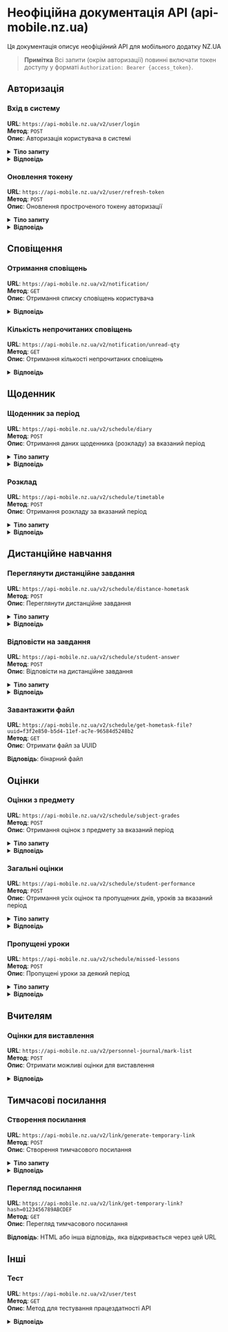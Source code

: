 # Неофіційна документація API (api-mobile.nz.ua)

Ця документація описує неофіційний API для мобільного додатку NZ.UA

> **Примітка** Всі запити (окрім авторизації) повинні включати токен доступу у форматі `Authorization: Bearer {access_token}`. 

## Авторизація

### Вхід в систему

**URL**: `https://api-mobile.nz.ua/v2/user/login`  
**Метод**: `POST`  
**Опис**: Авторизація користувача в системі

<details>
<summary><b>Тіло запиту</b></summary>

```jsonc
{
  "username": "логін_користувача",
  "password": "пароль_користувача",
  "exponentPushToken": "" // токен для push-сповіщень (можна залишити пустий рядок)
}
```
</details>

<details>
<summary><b>Відповідь</b></summary>
  
```jsonc
{
  "access_token": "токен_доступу",
  "refresh_token": "токен_оновлення",
  "expires_token": 1743087625,
  "email_hash": "хеш_електронної_пошти",
  "student_id": 42614414,
  "class_name": "11-Б",
  "class_manager_fio": "ПІБ_класного_керівника",
  "FIO": "ПІБ_учня",
  "avatar": {
    "image_url": "url_аватара",
    "datetime": 1694522283
  },
  "permissions": {
    "isuo_nzportal_children": ["nz", "nz_children"]
  },
  "error_message": ""
}
```
</details>

### Оновлення токену

**URL**: `https://api-mobile.nz.ua/v2/user/refresh-token`  
**Метод**: `POST`  
**Опис**: Оновлення простроченого токену авторизації  

<details>
<summary><b>Тіло запиту</b></summary>
  
```jsonc
{
  "refresh_token": "токен_оновлення"
}
```
</details>

<details>
<summary><b>Відповідь</b></summary>
  
```jsonc
{
  "access_token": "токен_доступу",
  "error_message": ""
}
```
</details>

## Сповіщення

### Отримання сповіщень
**URL**: `https://api-mobile.nz.ua/v2/notification/`  
**Метод**: `GET`  
**Опис**: Отримання списку сповіщень користувача

<details>
<summary><b>Відповідь</b></summary>
  
```jsonc
{
  "data": [
    {
      "id": "132077056",
      "body": "Нова оцінка",
      "data": {
        "type": "add-mark",
        "studentName": "ПІБ_учня",
        "lessonName": "Назва_предмету",
        "markValue": "8",
        "comment": "",
        "lessonType": "Поточна"
      },
      "status": 1,
      "sentAt": "2025-03-03 14:17:06",
      "notViewedCount": "0"
    },
    // інші сповіщення...
  ],
  "error_message": ""
}
```
</details>

### Кількість непрочитаних сповіщень
**URL**: `https://api-mobile.nz.ua/v2/notification/unread-qty`  
**Метод**: `GET`  
**Опис**: Отримання кількості непрочитаних сповіщень

<details>
<summary><b>Відповідь</b></summary>
  
```jsonc
{
  "qty": "0",
  "error_message": ""
}
```
</details>

## Щоденник

### Щоденник за період

**URL**: `https://api-mobile.nz.ua/v2/schedule/diary`  
**Метод**: `POST`  
**Опис**: Отримання даних щоденника (розкладу) за вказаний період

<details>
<summary><b>Тіло запиту</b></summary>
  
```jsonc
{
  "start_date": "2025-03-03",
  "end_date": "2025-03-03"
}
```
</details>

<details>
<summary><b>Відповідь</b></summary>
  
```jsonc
{
  "dates": [
    {
      "date": "2025-02-28",
      "calls": [
        {
          "call_id": 9308118,
          "call_number": 1,
          "call_time_start": "8:30",
          "call_time_end": "9:10",
          "subjects": [
            {
              "lesson": [
                {
                  "type": "Поточна",
                  "mark": "8",
                  "comment": "текст_до_оцінки"
                }
              ],
              "hometask": ["текст_домашнього_завдання"],
              "distance_hometask_id": null,
              "distance_hometask_is_closed": null,
              "subject_name": "Назва_предмету",
              "room": "Аудиторія",
              "teacher": {
                "id": 5876155,
                "name": "ПІБ_вчителя"
              }
            }
          ]
        },
        // інші уроки...
      ]
    }
  ],
  "error_message": ""
}
```
</details>

### Розклад

**URL**: `https://api-mobile.nz.ua/v2/schedule/timetable`  
**Метод**: `POST`  
**Опис**: Отримання розкладу за вказаний період

<details>
<summary><b>Тіло запиту</b></summary>
  
```jsonc
{
  "start_date": "2024-11-01",
  "end_date": "2024-11-30"
}
```
</details>

<details>
<summary><b>Відповідь</b></summary>
  
```jsonc
{
  "dates": [
    {
      "date": "2024-11-04",
      "calls": [
        {
          "call_id": 12345,
          "call_number": 1,
          "time_start": "8:00",
          "time_end": "8:45",
          "subjects": [
            {
              "subject_name": "Алгебра",
              "room": "Кабінет №12",
              "teacher": {
                "id": 1234566,
                "name": "Прізвище І. Б."
              }
            }
          ]
        },
        // інші уроки в цей день
      ]
    },
    // інші дні
  ],
  "error_message": ""
}
```
</details>

## Дистанційне навчання

### Переглянути дистанційне завдання

**URL**: `https://api-mobile.nz.ua/v2/schedule/distance-hometask`  
**Метод**: `POST`  
**Опис**: Переглянути дистанційне завдання  

<details>
<summary><b>Тіло запиту</b></summary>
  
```jsonc
{
  "distance_hometask_id": 1234567
}
```
</details>

<details>
<summary><b>Відповідь</b></summary>
  
```jsonc
{
  "hometask": "HTML-текст завдання",
  "answer": null,
  "answer_files": [],
  "is_closed": false,
  "error_message": ""
}
```
</details>

### Відповісти на завдання

**URL**: `https://api-mobile.nz.ua/v2/schedule/student-answer`  
**Метод**: `POST`  
**Опис**: Відповісти на дистанційне завдання  

<details>
<summary><b>Тіло запиту</b></summary>
  
```jsonc
{
  "hometask_id": 14673116,
  "hometask_text": "текст_відповіді",
  "deleteFilesIdList": []
}
```
</details>

<details>
<summary><b>Відповідь</b></summary>
  
```jsonc
{
  "answer": "текст_відповіді",
  "answer_files": [],
  "error_message": ""
}
```
</details>

### Завантажити файл

**URL**: `https://api-mobile.nz.ua/v2/schedule/get-hometask-file?uuid=f3f2e850-b5d4-11ef-ac7e-96584d5248b2`  
**Метод**: `GET`  
**Опис**: Отримати файл за UUID  

**Відповідь**: бінарний файл

## Оцінки

### Оцінки з предмету

**URL**: `https://api-mobile.nz.ua/v2/schedule/subject-grades`  
**Метод**: `POST`  
**Опис**: Отримання оцінок з предмету за вказаний період

<details>
<summary><b>Тіло запиту</b></summary>
  
```jsonc
{
  "start_date": "2025-01-01",
  "end_date": "2025-07-30",
  "subject_id": "1111111"
}
```
</details>

<details>
<summary><b>Відповідь</b></summary>
  
```jsonc
{
  "number_missed_lessons": 3,
  "lessons": [
    {
      "lesson_id": "2600587",
      "subject": "Алгебра",
      "lesson_date": "2025-02-18",
      "lesson_type": "Поточна",
      "mark": "2",
      "comment": ""
    },
    // інші оцінки...
  ],
  "error_message": ""
}
```
</details>

### Загальні оцінки

**URL**: `https://api-mobile.nz.ua/v2/schedule/student-performance`  
**Метод**: `POST`  
**Опис**: Отримання усіх оцінок та пропущених днів, уроків за вказаний період

<details>
<summary><b>Тіло запиту</b></summary>
  
```jsonc
{
  "start_date": "2024-09-01",
  "end_date": "2025-05-31"
}
```
</details>

<details>
<summary><b>Відповідь</b></summary>
  
```jsonc
{
  "missed": {
    "days": 12,
    "lessons": 42
  },
  "subjects": [
    {
      "subject_id": "11111111",
      "subject_name": "Алгебра",
      "subject_shortname": "Алг.",
      "marks": [
        {
          "value": "8",
          "type": "Контрольна робота"
        },
        {
          "value": "8",
          "type": "Самостійна робота"
        },
        {
          "value": "8",
          "type": "Самостійна робота"
        }
      ]
    },
    // інші уроки
  ],
  "error_message": ""
}
```
</details>

### Пропущені уроки

**URL**: `https://api-mobile.nz.ua/v2/schedule/missed-lessons`  
**Метод**: `POST`  
**Опис**: Пропущені уроки за деякий період

<details>
<summary><b>Тіло запиту</b></summary>
  
```jsonc
{
  "start_date": "2024-09-01",
  "end_date": "2025-05-31"
}
```
</details>

<details>
<summary><b>Відповідь</b></summary>
  
```jsonc
{
  "missed_lessons": [
    {
      "lesson_id": "2600587",
      "lesson_number": "2",
      "subject": "Алгебра",
      "lesson_date": "2025-02-18"
    },
    // інші пропущені уроки
  ],
  "error_message": ""
}
```
</details>

## Вчителям

### Оцінки для виставлення

**URL**: `https://api-mobile.nz.ua/v2/personnel-journal/mark-list`  
**Метод**: `POST`  
**Опис**: Отримати можливі оцінки для виставлення

<details>
<summary><b>Відповідь</b></summary>
  
```jsonc
{
  "data": [
    {
      "mark_value_id": 6,
      "code": 1,
      "value": "1",
      "description": "\"Кол\"",
      "max_value": 12,
      "lang_code": "UA",
      "html_class": "point-1"
    },
    {
      "mark_value_id": 7,
      "code": 2,
      "value": "2",
      "description": "Не задовільно",
      "max_value": 12,
      "lang_code": "UA",
      "html_class": "point-2"
    },
    {
      "mark_value_id": 8,
      "code": 3,
      "value": "3",
      "description": "Не задовільно",
      "max_value": 12,
      "lang_code": "UA",
      "html_class": "point-3"
    },
    {
      "mark_value_id": 9,
      "code": 4,
      "value": "4",
      "description": "Задовільно-",
      "max_value": 12,
      "lang_code": "UA",
      "html_class": "point-4"
    },
    {
      "mark_value_id": 10,
      "code": 5,
      "value": "5",
      "description": "Задовільно",
      "max_value": 12,
      "lang_code": "UA",
      "html_class": "point-5"
    },
    {
      "mark_value_id": 11,
      "code": 6,
      "value": "6",
      "description": "Задовільно+",
      "max_value": 12,
      "lang_code": "UA",
      "html_class": "point-6"
    },
    {
      "mark_value_id": 12,
      "code": 7,
      "value": "7",
      "description": "Добре-",
      "max_value": 12,
      "lang_code": "UA",
      "html_class": "point-7"
    },
    {
      "mark_value_id": 13,
      "code": 8,
      "value": "8",
      "description": "Добре",
      "max_value": 12,
      "lang_code": "UA",
      "html_class": "point-8"
    },
    {
      "mark_value_id": 14,
      "code": 9,
      "value": "9",
      "description": "Добре+",
      "max_value": 12,
      "lang_code": "UA",
      "html_class": "point-9"
    },
    {
      "mark_value_id": 15,
      "code": 10,
      "value": "10",
      "description": "Відмінно-",
      "max_value": 12,
      "lang_code": "UA",
      "html_class": "point-10"
    },
    {
      "mark_value_id": 16,
      "code": 11,
      "value": "11",
      "description": "Відмінно",
      "max_value": 12,
      "lang_code": "UA",
      "html_class": "point-11"
    },
    {
      "mark_value_id": 17,
      "code": 12,
      "value": "12",
      "description": "Відмінно+",
      "max_value": 12,
      "lang_code": "UA",
      "html_class": "point-12"
    },
    {
      "mark_value_id": 1,
      "code": -5,
      "value": "Н",
      "description": "Не був",
      "max_value": null,
      "lang_code": "UA",
      "html_class": null
    },
    {
      "mark_value_id": 2,
      "code": -10,
      "value": "Н/А",
      "description": "Не атестовано",
      "max_value": null,
      "lang_code": "UA",
      "html_class": null
    },
    {
      "mark_value_id": 3,
      "code": -15,
      "value": "зар",
      "description": "Зараховано",
      "max_value": null,
      "lang_code": "UA",
      "html_class": null
    },
    {
      "mark_value_id": 4,
      "code": -20,
      "value": "зв",
      "description": "Звільнено",
      "max_value": null,
      "lang_code": "UA",
      "html_class": null
    },
    {
      "mark_value_id": 5,
      "code": -25,
      "value": "вивч",
      "description": "Вивчав",
      "max_value": null,
      "lang_code": "UA",
      "html_class": null
    },
    {
      "mark_value_id": 23,
      "code": -30,
      "value": "хв",
      "description": "Хворів",
      "max_value": null,
      "lang_code": "UA",
      "html_class": null
    },
    {
      "mark_value_id": 24,
      "code": -31,
      "value": "П",
      "description": "Початковий",
      "max_value": 4,
      "lang_code": "UA",
      "html_class": "point-1"
    },
    {
      "mark_value_id": 25,
      "code": -32,
      "value": "С",
      "description": "Середній",
      "max_value": 4,
      "lang_code": "UA",
      "html_class": "point-4"
    },
    {
      "mark_value_id": 26,
      "code": -33,
      "value": "Д",
      "description": "Достатній",
      "max_value": 4,
      "lang_code": "UA",
      "html_class": "point-8"
    },
    {
      "mark_value_id": 27,
      "code": -34,
      "value": "В",
      "description": "Високий",
      "max_value": 4,
      "lang_code": "UA",
      "html_class": "point-12"
    },
    {
      "mark_value_id": 28,
      "code": -35,
      "value": "Н/О",
      "description": "Нема оцінки",
      "max_value": 4,
      "lang_code": "UA",
      "html_class": null
    },
    {
      "mark_value_id": 29,
      "code": -36,
      "value": "заув",
      "description": "Зауваження",
      "max_value": 4,
      "lang_code": "UA",
      "html_class": null
    },
    {
      "mark_value_id": 30,
      "code": -37,
      "value": "п/п",
      "description": "Поважна причина",
      "max_value": 4,
      "lang_code": "UA",
      "html_class": null
    },
    {
      "mark_value_id": 31,
      "code": -38,
      "value": "√",
      "description": "√",
      "max_value": null,
      "lang_code": "UA",
      "html_class": "point-12"
    },
    {
      "mark_value_id": 32,
      "code": -39,
      "value": "к",
      "description": "Коментар",
      "max_value": null,
      "lang_code": "UA",
      "html_class": null
    },
    {
      "mark_value_id": 33,
      "code": -40,
      "value": "Н/З",
      "description": "Не зараховано",
      "max_value": null,
      "lang_code": "UA",
      "html_class": null
    }
  ],
  "error_message": ""
}
```
</details>

## Тимчасові посилання

### Створення посилання

**URL**: `https://api-mobile.nz.ua/v2/link/generate-temporary-link`  
**Метод**: `POST`  
**Опис**: Створення тимчасового посилання  

<details>
<summary><b>Тіло запиту</b></summary>
  
```jsonc
{
  "url": "https://example.com/"
}
```
</details>

<details>
<summary><b>Відповідь</b></summary>
  
```jsonc
{
  "response": "http://api-mobile.nz.ua/v1/link/get-temporary-link?hash=0123456789ABCDEF",
  "error_message": ""
}
```
</details>

### Перегляд посилання

**URL**: `https://api-mobile.nz.ua/v2/link/get-temporary-link?hash=0123456789ABCDEF`  
**Метод**: `GET`  
**Опис**: Перегляд тимчасового посилання  

**Відповідь**: HTML або інша відповідь, яка відкривається через цей URL

## Інші

### Тест

**URL**: `https://api-mobile.nz.ua/v2/user/test`  
**Метод**: `GET`  
**Опис**: Метод для тестування працездатності API  

<details>
<summary><b>Відповідь</b></summary>
  
```jsonc
"2ololo"
```
</details>
